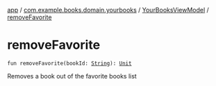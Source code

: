 [app](../../index.md) / [com.example.books.domain.yourbooks](../index.md) / [YourBooksViewModel](index.md) / [removeFavorite](./remove-favorite.md)

# removeFavorite

`fun removeFavorite(bookId: `[`String`](https://kotlinlang.org/api/latest/jvm/stdlib/kotlin/-string/index.html)`): `[`Unit`](https://kotlinlang.org/api/latest/jvm/stdlib/kotlin/-unit/index.html)

Removes a book out of the favorite books list

